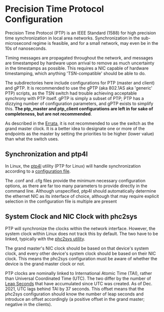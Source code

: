 # Precision Time Protocol Configuration

Precision Time Protocol (PTP) is an IEEE Standard (1588) for high precision time synchronization in local area networks. Synchronization in the sub-microsecond regime is feasible, and for a small network, may even be in the 10s of nanoseconds.

Timing messages are propagated throughout the network, and messages are timestamped by hardware upon arrival to remove as much uncertainty in the timestamps as possible. This requires a NIC capable of hardware timestamping, which anything 'TSN-compatible' should be able to do.

The subdirectories here include configurations for PTP (master and client) and gPTP. It is recommended to use the gPTP (aka 802.1AS aka 'generic' PTP) scripts, as the TSN switch had trouble achieving acceptable synchrony with PTP itself. gPTP is simply a subset of PTP; PTP has a dizzying number of configuration parameters, and gPTP exists to simplify this. **The ptp_master and ptp_client configurations are left in for sake of completeness, but are not recommended**.

As described in the [Errata](../info_and_errata.md#errata), it is not recommended to use the switch as the grand master clock. It is a better idea to designate one or more of the endpoints as the master by setting the priorities to be higher (lower value) than what the switch uses.

## Synchronization and ptp4l

In Linux, the [ptp4l](https://linux.die.net/man/8/ptp4l) utility (PTP for Linux) will handle synchronization according to a [configuration file](https://github.com/openil/linuxptp/tree/master/configs). 

The .conf and .cfg files provide the minimum necessary configuration options, as there are far too many parameters to provide directly in the command line. Although unspecified, ptp4l should automatically determine the ethernet NIC as its interface of choice, although that may require explicit selection in the configuration file is multiple are present

## System Clock and NIC Clock with phc2sys

PTP will synchronize the clocks within the network interface. However, the system clock within Linux does not track this by default. The two have to be linked, typically with the [phc2sys utility](https://manpages.ubuntu.com/manpages/focal/en/man8/phc2sys.8.html).

The grand master's NIC clock should be based on that device's system clock, and every other device's system clock should be based on their NIC clock. This means the phc2sys configuration must be aware of whether the device is the grand master clock or not.

PTP clocks are nominally linked to International Atomic Time (TAI), rather than Universal Coordinated Time (UTC). The two differ by the number of [Leap Seconds](https://en.wikipedia.org/wiki/Leap_second) that have accumulated since UTC was created. As of Dec. 2021, UTC lags behind TAI by 37 seconds. This offset means that the phc2sys configuration should know the number of leap seconds and introduce an offset accordingly (a positive offset in the grand master; negative in the clients).
